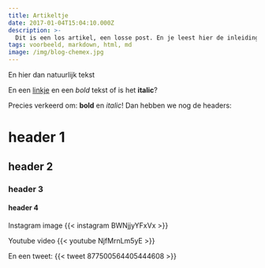 ```yaml
---
title: Artikeltje
date: 2017-01-04T15:04:10.000Z
description: >-
  Dit is een los artikel, een losse post. En je leest hier de inleiding. Het is mogelijk om tags toe te voegen aan een artikel.
tags: voorbeeld, markdown, html, md
image: /img/blog-chemex.jpg
---
```


En hier dan natuurlijk tekst

En een [linkje](http://www.lmgtfy.com) en een *bold* tekst of is het **italic**?

Precies verkeerd om: **bold** en *italic*!
Dan hebben we nog de headers:

# header 1
## header 2
### header 3
#### header 4

Instagram image
{{< instagram BWNjjyYFxVx >}}

Youtube video
{{< youtube NjfMrnLm5yE >}}

En een tweet:
{{< tweet 877500564405444608 >}}


